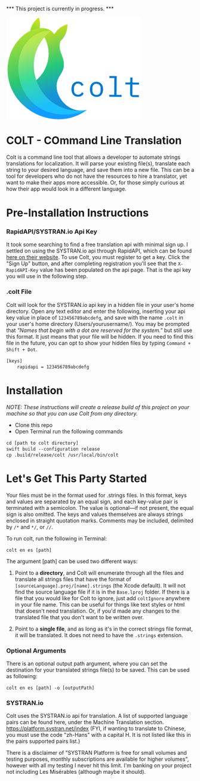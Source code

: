 *** This project is currently in progress. ***


<img align="center" src="meta/colt_logo.png" >

# COLT - COmmand Line Translation
Colt is a command line tool that allows a developer to automate strings translations for localization. It will parse your existing file(s), translate each string to your desired language, and save them into a new file. This can be a tool for developers who do not have the resources to hire a translator, yet want to make their apps more accessible. Or, for those simply curious at how their app would look in a different language.

# Pre-Installation Instructions
### RapidAPI/SYSTRAN.io Api Key
It took some searching to find a free translation api with minimal sign up. I settled on using the SYSTRAN.io api through RapidAPI, which can be found [here on their website](https://rapidapi.com/systran/api/systran-io-translation-and-nlp). To use Colt, you must register to get a key. Click the "Sign Up" button, and after completing registration you'll see that the `X-RapidAPI-Key` value has been populated on the api page. That is the api key you will use in the following step.

### .colt File
Colt will look for the SYSTRAN.io api key in a hidden file in your user's home directory. Open any text editor and enter the following, inserting your api key value in place of `123456789abcdefg`, and save with the name `.colt` in your user's home directory (Users/yourusername/). You may be prompted that _"Names that begin with a dot are reserved for the system."_ but still use this format. It just means that your file will be hidden. If you need to find this file in the future, you can opt to show your hidden files by typing `Command + Shift + Dot`.
```
[keys]
	rapidapi = 123456789abcdefg
```

# Installation
_NOTE: These instructions will create a release build of this project on your machine so that you can use Colt from any directory._

- Clone this repo
- Open Terminal run the following commands
```
cd [path to colt directory]
swift build --configuration release
cp .build/release/colt /usr/local/bin/colt
```

# Let's Get This Party Started
Your files must be in the format used for .strings files. In this format, keys and values are separated by an equal sign, and each key-value pair is terminated with a semicolon. The value is optional—if not present, the equal sign is also omitted. The keys and values themselves are always strings enclosed in straight quotation marks. Comments may be included, delimited by `/*` and `*/`, or `//`.

To run colt, run the following in Terminal:
```
colt en es [path]
```

The argument [path] can be used two different ways:

1. Point to a **directory**, and Colt will enumerate through all the files and translate all strings files that have the format of `[sourceLanguage].proj/[name].strings` (the Xcode default). It will not find the source language file if it is in the `Base.lproj` folder. If there is a file that you would like for Colt to ignore, just add `coltIgnore` anywhere in your file name. This can be useful for things like text styles or html that doesn't need translation. Or, if you'd made any changes to the translated file that you don't want to be written over.

2. Point to a **single file**, and as long as it's in the correct strings file format, it will be translated. It does not need to have the `.strings` extension. 

### Optional Arguments
There is an optional output path argument, where you can set the destination for your translated strings file(s) to be saved. This can be used as following:

```
colt en es [path] -o [outputPath]
```

### SYSTRAN.io
Colt uses the SYSTRAN.io api for translation. A list of supported language pairs can be found here, under the Machine Translation section. https://platform.systran.net/index (FYI, if wanting to translate to Chinese, you must use the code "zh-Hans" with a capital H. It is not listed like this in the pairs supported pairs list.)

There is a disclaimer of "SYSTRAN Platform is free for small volumes and testing purposes, monthly subscriptions are available for higher volumes", however with all my testing I never hit this limit. I'm banking on your project not including Les Misérables (although maybe it should).

